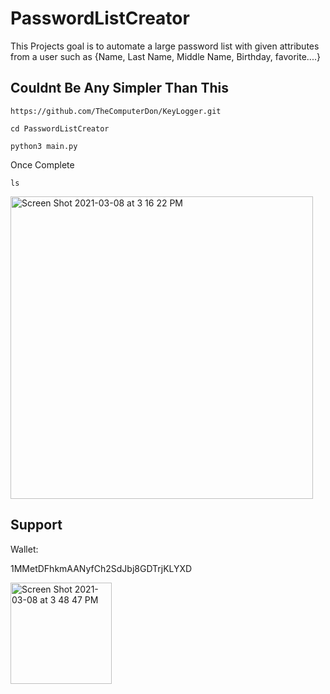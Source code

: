 # PasswordListCreator
This Projects goal is to automate a large password list with given attributes from a user such as {Name, Last Name, Middle Name, Birthday, favorite....}

## Couldnt Be Any Simpler Than This

```
https://github.com/TheComputerDon/KeyLogger.git
```
```
cd PasswordListCreator
```
```
python3 main.py
```

Once Complete 

```
ls
```

<img width="484" alt="Screen Shot 2021-03-08 at 3 16 22 PM" src="https://user-images.githubusercontent.com/43651169/110389272-86df7680-8021-11eb-8a0f-86bbf9ddeb54.png">



## Support 
Wallet:

1MMetDFhkmAANyfCh2SdJbj8GDTrjKLYXD

<img width="162" alt="Screen Shot 2021-03-08 at 3 48 47 PM" src="https://user-images.githubusercontent.com/43651169/110392189-c8722080-8025-11eb-8c89-7e86db05addb.png">
